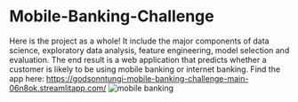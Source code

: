 # Mobile-Banking-Challenge
Here is the project as a whole! It include the major components of data science, exploratory data analysis, feature engineering, model selection and evaluation.
The end result is a web application that predicts whether a customer is likely to be using mobile banking or internet banking.
Find the app here: https://godsonntungi-mobile-banking-challenge-main-06n8ok.streamlitapp.com/
![mobile banking](https://user-images.githubusercontent.com/88351433/187672513-221a7b13-50be-46bf-afdf-6915d386d83b.jpg)
